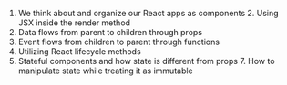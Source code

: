 1. We think about and organize our React apps as components 2. Using JSX inside the render method
3. Data flows from parent to children through props
4. Event flows from children to parent through functions
5. Utilizing React lifecycle methods
6. Stateful components and how state is different from props 7. How to manipulate state while treating it as immutable
